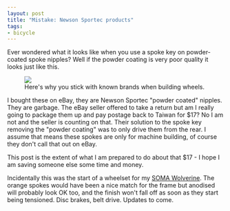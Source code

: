 ```yaml
---
layout: post
title: "Mistake: Newson Sportec products"
tags:
- bicycle
---
```

<meta charset="utf-8"> 
Ever wondered what it looks like when you use a spoke key on powder-coated spoke nipples? Well if the powder coating is very poor quality it looks just like this.  
<figure>
<img src="{{ site.baseurl }}/assets/newson-sportec-garbage/IMG_1401.png?raw=true">
<figcaption>Here's why you stick with known brands when building wheels.</figcaption>
</figure>
I bought these on eBay, they are Newson Sportec "powder coated" nipples. They are garbage. The eBay seller offered to take a return but am I really going to package them up and pay postage back to Taiwan for $17? No I am not and the seller is counting on that. Their solution to the spoke key removing the "powder coating" was to only drive them from the rear. I assume that means these spokes are only for machine building, of course they don't call that out on eBay.  

This post is the extent of what I am prepared to do about that $17 - I hope I am saving someone else some time and money.  

Incidentally this was the start of a wheelset for my <A HREF="http://www.somafab.com/archives/product/wolverine" target="_blank">SOMA Wolverine</A>. The orange spokes would have been a nice match for the frame but anodised will probably look OK too, and the finish won't fall off as soon as they start being tensioned. Disc brakes, belt drive. Updates to come.